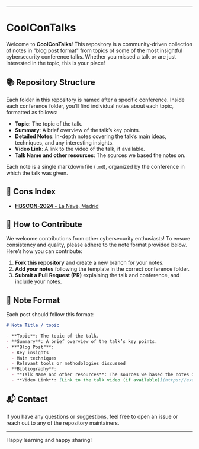 
---

# CoolConTalks

Welcome to **CoolConTalks**! This repository is a community-driven collection of notes in "blog post format" from topics of some of the most insightful cybersecurity conference talks. Whether you missed a talk or are just interested in the topic, this is your place!

## 📚 Repository Structure

Each folder in this repository is named after a specific conference. Inside each conference folder, you’ll find individual notes about each topic, formatted as follows:

- **Topic**: The topic of the talk.
- **Summary**: A brief overview of the talk’s key points.
- **Detailed Notes**: In-depth notes covering the talk’s main ideas, techniques, and any interesting insights.
- **Video Link**: A link to the video of the talk, if available.
- **Talk Name and other resources**: The sources we based the notes on.

Each note is a single markdown file (`.md`), organized by the conference in which the talk was given.


## 📑 Cons Index

- [**HBSCON-2024** - La Nave, Madrid](./HBSCON-2024)
  

## 🚀 How to Contribute

We welcome contributions from other cybersecurity enthusiasts! To ensure consistency and quality, please adhere to the note format provided below. Here’s how you can contribute:

1. **Fork this repository** and create a new branch for your notes.
2. **Add your notes** following the template in the correct conference folder.
3. **Submit a Pull Request (PR)** explaining the talk and conference, and include your notes.


## 📝 Note Format

Each post should follow this format:

```markdown
# Note Title / topic

- **Topic**: The topic of the talk.
- **Summary**: A brief overview of the talk’s key points.
- **"Blog Post"**:
  - Key insights
  - Main techniques
  - Relevant tools or methodologies discussed
- **Bibliography**:
  - **Talk Name and other resources**: The sources we based the notes on.
  - **Video Link**: [Link to the talk video (if available)](https://example.com)
```

## 📬 Contact

If you have any questions or suggestions, feel free to open an issue or reach out to any of the repository maintainers.

---

Happy learning and happy sharing!


